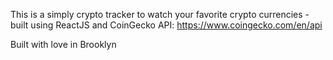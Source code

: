 This is a simply crypto tracker to watch your favorite crypto currencies - built using ReactJS and CoinGecko API: https://www.coingecko.com/en/api

Built with love in Brooklyn